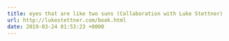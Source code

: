```yaml
---
title: eyes that are like two suns (Collaboration with Luke Stettner)
url: http://lukestettner.com/book.html
date: 2019-03-24 01:53:23 +0000
---
```

